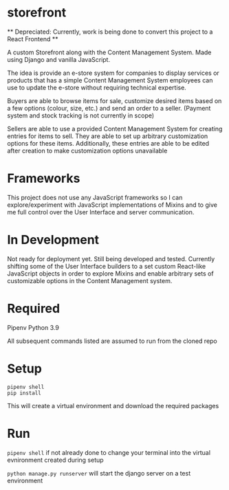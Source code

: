 # storefront

** Depreciated: Currently, work is being done to convert this project to a React Frontend **

A custom Storefront along with the Content Management System. 
Made using Django and vanilla JavaScript.

The idea is provide an e-store system for companies to display services or products that has a simple Content Management System employees can use to update the e-store without requiring technical expertise.

Buyers are able to browse items for sale, customize desired items based on a few options (colour, size, etc.) and send an order to a seller. (Payment system and stock tracking is not currently in scope)

Sellers are able to use a provided Content Management System for creating entries for items to sell. They are able to set up arbitrary customization options for these items. Additionally, these entries are able to be edited after creation to make customization options unavailable

# Frameworks
This project does not use any JavaScript frameworks so I can explore/experiment with JavaScript implementations of Mixins and to give me full control over the User Interface and server communication.

# In Development
Not ready for deployment yet. Still being developed and tested. Currently shifting some of the User Interface builders to a set custom React-like JavaScript objects in order to explore Mixins and enable arbitrary sets of customizable options in the Content Management system. 

# Required 
Pipenv
Python 3.9

All subsequent commands listed are assumed to run from the cloned repo

# Setup

```
pipenv shell
pip install
```

This will create a virtual environment and download the required packages

# Run
`pipenv shell` if not already done to change your terminal into the virtual evnironment created during setup

`python manage.py runserver` will start the django server on a test environment
